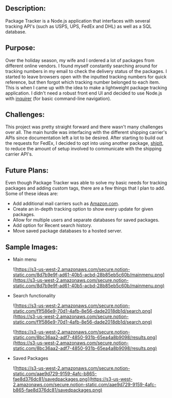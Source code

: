 ## Description:

Package Tracker is a Node.js application that interfaces with several tracking API's (such as USPS, UPS, FedEx and DHL) as well as a SQL database. 

## Purpose:

Over the holiday season, my wife and I ordered a lot of packages from different online vendors. I found myself constantly searching around for tracking numbers in my email to check the delivery status of the packages. I started to leave browsers open with the inputted tracking numbers for quick reference, but then forgot which tracking number belonged to each item. This is when I came up with the idea to make a lightweight package tracking application. I didn't need a robust front end UI and decided to use Node.js with [inquirer](https://www.npmjs.com/package/inquirer#examples) (for basic command-line navigation). 

## Challenges:

This project was pretty straight forward and there wasn't many challenges over all. The main hurdle was interfacing with the different shipping carrier's APIs since documentation left a lot to be desired. After starting to build out the requests for FedEx, I decided to opt into using another package, [shipIt](https://www.npmjs.com/package/shipit), to reduce the amount of setup involved to communicate with the shipping carrier API's. 

## Future Plans:

Even though Package Tracker was able to solve my basic needs for tracking packages and adding custom tags, there are a few things that I plan to add. Some of these ideas are:

- Add additional mail carriers such as [Amazon.com](http://amazon.com).
- Create an in-depth tracking option to show every update for given packages.
- Allow for multiple users and separate databases for saved packages.
- Add option for Recent search history.
- Move saved package databases to a hosted server.

## Sample Images:

- Main menu

    ![https://s3-us-west-2.amazonaws.com/secure.notion-static.com/8d7b9e9f-ad61-40b5-acbd-28b85eb5c60b/mainmenu.png](https://s3-us-west-2.amazonaws.com/secure.notion-static.com/8d7b9e9f-ad61-40b5-acbd-28b85eb5c60b/mainmenu.png)

- Search functionality

    ![https://s3-us-west-2.amazonaws.com/secure.notion-static.com/f1f586e9-70d1-4afb-8e56-dade2018db1d/search.png](https://s3-us-west-2.amazonaws.com/secure.notion-static.com/f1f586e9-70d1-4afb-8e56-dade2018db1d/search.png)

    ![https://s3-us-west-2.amazonaws.com/secure.notion-static.com/8bc36aa2-adf7-4850-931b-65ea4a8b9098/results.png](https://s3-us-west-2.amazonaws.com/secure.notion-static.com/8bc36aa2-adf7-4850-931b-65ea4a8b9098/results.png)

- Saved Packages

    ![https://s3-us-west-2.amazonaws.com/secure.notion-static.com/aae9d729-9159-4afc-b865-fae8d376dc81/savedpackages.png](https://s3-us-west-2.amazonaws.com/secure.notion-static.com/aae9d729-9159-4afc-b865-fae8d376dc81/savedpackages.png)
